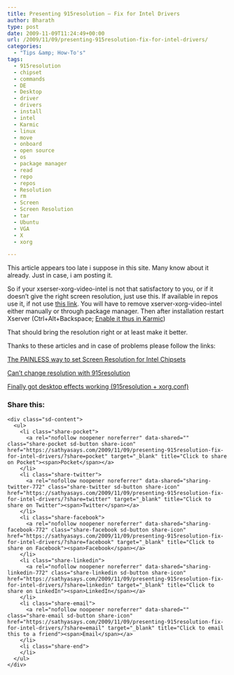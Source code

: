 ```yaml
---
title: Presenting 915resolution — Fix for Intel Drivers
author: Bharath
type: post
date: 2009-11-09T11:24:49+00:00
url: /2009/11/09/presenting-915resolution-fix-for-intel-drivers/
categories:
  - "Tips &amp; How-To's"
tags:
  - 915resolution
  - chipset
  - commands
  - DE
  - Desktop
  - driver
  - drivers
  - install
  - intel
  - Karmic
  - linux
  - move
  - onboard
  - open source
  - os
  - package manager
  - read
  - repo
  - repos
  - Resolution
  - rm
  - Screen
  - Screen Resolution
  - tar
  - Ubuntu
  - VGA
  - X
  - xorg

---
```

This article appears too late i suppose in this site. Many know about it already. Just in case, i am posting it.

So if your xserser-xorg-video-intel is not that satisfactory to you, or if it doesn&#8217;t give the right screen resolution, just use this. If available in repos use it, if not use [this link][1]. You will have to remove xserver-xorg-video-intel either manually or through package manager. Then after installation restart Xserver (Ctrl+Alt+Backspace; [Enable it thus in Karmic][2])

That should bring the resolution right or at least make it better.

Thanks to these articles and in case of problems please follow the links:

[The PAINLESS way to set Screen Resolution for Intel Chipsets][3]

[Can&#8217;t change resolution with 915resolution][4]

[Finally got desktop effects working (915resolution + xorg.conf)][5]

<div class="sharedaddy sd-sharing-enabled">
  <div class="robots-nocontent sd-block sd-social sd-social-icon-text sd-sharing">
    <h3 class="sd-title">
      Share this:
    </h3>
    
    <div class="sd-content">
      <ul>
        <li class="share-pocket">
          <a rel="nofollow noopener noreferrer" data-shared="" class="share-pocket sd-button share-icon" href="https://sathyasays.com/2009/11/09/presenting-915resolution-fix-for-intel-drivers/?share=pocket" target="_blank" title="Click to share on Pocket"><span>Pocket</span></a>
        </li>
        <li class="share-twitter">
          <a rel="nofollow noopener noreferrer" data-shared="sharing-twitter-772" class="share-twitter sd-button share-icon" href="https://sathyasays.com/2009/11/09/presenting-915resolution-fix-for-intel-drivers/?share=twitter" target="_blank" title="Click to share on Twitter"><span>Twitter</span></a>
        </li>
        <li class="share-facebook">
          <a rel="nofollow noopener noreferrer" data-shared="sharing-facebook-772" class="share-facebook sd-button share-icon" href="https://sathyasays.com/2009/11/09/presenting-915resolution-fix-for-intel-drivers/?share=facebook" target="_blank" title="Click to share on Facebook"><span>Facebook</span></a>
        </li>
        <li class="share-linkedin">
          <a rel="nofollow noopener noreferrer" data-shared="sharing-linkedin-772" class="share-linkedin sd-button share-icon" href="https://sathyasays.com/2009/11/09/presenting-915resolution-fix-for-intel-drivers/?share=linkedin" target="_blank" title="Click to share on LinkedIn"><span>LinkedIn</span></a>
        </li>
        <li class="share-email">
          <a rel="nofollow noopener noreferrer" data-shared="" class="share-email sd-button share-icon" href="https://sathyasays.com/2009/11/09/presenting-915resolution-fix-for-intel-drivers/?share=email" target="_blank" title="Click to email this to a friend"><span>Email</span></a>
        </li>
        <li class="share-end">
        </li>
      </ul>
    </div>
  </div>
</div>

 [1]: http://www.freshnet.org/debian/hoary/915resolution_0.5-2_i386.deb
 [2]: http://sathyasays.com/2009/11/08/enable-xserver-shortcut-ctrlaltbackspace-in-ubuntu-9-10-karmic-koala
 [3]: http://ubuntuforums.org/showthread.php?p=2113867
 [4]: http://ubuntuforums.org/showthread.php?t=450638
 [5]: http://makingtheswitch.wordpress.com/2007/05/13/finally-got-desktop-effects-working-915resolution-xorgconf/ "Permanent Link to Finally got desktop effects working (915resolution + xorg.conf)"